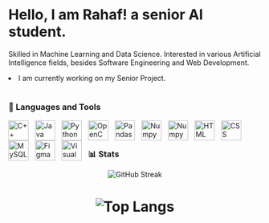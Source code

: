 # Hello, I am Rahaf! a senior AI student.

<p>Skilled in Machine Learning and Data Science. Interested in various Artificial Intelligence fields, besides Software Engineering and Web Development. </p>
<li> I am currently working on my Senior Project. </li>



#
### 🧰 Languages and Tools

<img align="left" alt="C++" width="40px" style="padding-right:10px;" src="https://cdn.jsdelivr.net/gh/devicons/devicon/icons/cplusplus/cplusplus-original.svg" />
<img align="left" alt="Java" width="40px" style="padding-right:10px;" src="https://cdn.jsdelivr.net/gh/devicons/devicon/icons/java/java-original.svg" />
<img align="left" alt="Python" width="40px" style="padding-right:10px;" src="https://cdn.jsdelivr.net/gh/devicons/devicon/icons/python/python-original.svg" />
<img align="left" alt="OpenCV" width="40px" style="padding-right:10px;" src="https://cdn.jsdelivr.net/gh/devicons/devicon/icons/opencv/opencv-original.svg"/>
<img align="left" alt="Pandas" width="40px" style="padding-right:10px;" src="https://cdn.jsdelivr.net/gh/devicons/devicon@latest/icons/pandas/pandas-original.svg" />
<img align="left" alt="Numpy" width="40px" style="padding-right:10px;" src="https://cdn.jsdelivr.net/gh/devicons/devicon/icons/numpy/numpy-original.svg" />
<img align="left" alt="Numpy" width="40px" style="padding-right:10px;" src="https://cdn.jsdelivr.net/gh/devicons/devicon@latest/icons/tensorflow/tensorflow-original.svg" />
<img align="left" alt="HTML" width="40px" style="padding-right:10px;" src="https://cdn.jsdelivr.net/gh/devicons/devicon/icons/html5/html5-plain.svg" />
<img align="left" alt="CSS" width="40px" style="padding-right:10px;" src="https://cdn.jsdelivr.net/gh/devicons/devicon/icons/css3/css3-plain.svg" />
<img align="left" alt="MySQL" width="40px" style="padding-right:10px;" src="https://cdn.jsdelivr.net/gh/devicons/devicon/icons/mysql/mysql-original-wordmark.svg" />
<img align="left" alt="Figma" width="40px" style="padding-right:10px;" src="https://cdn.jsdelivr.net/gh/devicons/devicon/icons/figma/figma-original.svg" />
<img align="left" alt="Visual Studio Code" width="40px" style="padding-right:10px;" src="https://cdn.jsdelivr.net/gh/devicons/devicon/icons/vscode/vscode-original.svg" />
</br>

# 
### 📊 Stats
<div align="center" dir="auto" ><img src="https://github-readme-streak-stats.herokuapp.com?user=Rahafzsh&theme=nord" alt="GitHub Streak" />
</div>

<div align="center" dir="auto" > 
  
  # ![Top Langs](https://github-readme-stats.vercel.app/api/top-langs/?username=Rahafzsh&layout=compact&theme=nord)


</div>
